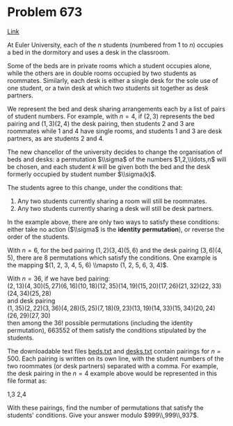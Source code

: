 # Problem 673

[Link](https://projecteuler.net/problem=673)

At Euler University, each of the $n$ students (numbered from 1 to $n$) occupies a bed in the dormitory and uses a desk in the classroom.

Some of the beds are in private rooms which a student occupies alone, while the others are in double rooms occupied by two students as roommates. Similarly, each desk is either a single desk for the sole use of one student, or a twin desk at which two students sit together as desk partners.

We represent the bed and desk sharing arrangements each by a list of pairs of student numbers. For example, with $n=4$, if $(2,3)$ represents the bed pairing and $(1,3)(2,4)$ the desk pairing, then students 2 and 3 are roommates while 1 and 4 have single rooms, and students 1 and 3 are desk partners, as are students 2 and 4.

The new chancellor of the university decides to change the organisation of beds and desks: a permutation $\\sigma$ of the numbers $1,2,\\ldots,n$ will be chosen, and each student $k$ will be given both the bed and the desk formerly occupied by student number $\\sigma(k)$.

The students agree to this change, under the conditions that:

1.  Any two students currently sharing a room will still be roommates.
2.  Any two students currently sharing a desk will still be desk partners.

In the example above, there are only two ways to satisfy these conditions: either take no action ($\\sigma$ is the **identity permutation**), or reverse the order of the students.

With $n=6$, for the bed pairing $(1,2)(3,4)(5,6)$ and the desk pairing $(3,6)(4,5)$, there are 8 permutations which satisfy the conditions. One example is the mapping $(1, 2, 3, 4, 5, 6) \\mapsto (1, 2, 5, 6, 3, 4)$.

With $n=36$, if we have bed pairing:  
$(2,13)(4,30)(5,27)(6,16)(10,18)(12,35)(14,19)(15,20)(17,26)(21,32)(22,33)(24,34)(25,28)$  
and desk pairing  
$(1,35)(2,22)(3,36)(4,28)(5,25)(7,18)(9,23)(13,19)(14,33)(15,34)(20,24)(26,29)(27,30)$  
then among the $36!$ possible permutations (including the identity permutation), 663552 of them satisfy the conditions stipulated by the students.

The downloadable text files [beds.txt](resources/documents/0673_beds.txt) and [desks.txt](resources/documents/0673_desks.txt) contain pairings for $n=500$. Each pairing is written on its own line, with the student numbers of the two roommates (or desk partners) separated with a comma. For example, the desk pairing in the $n=4$ example above would be represented in this file format as:

1,3
2,4

With these pairings, find the number of permutations that satisfy the students' conditions. Give your answer modulo $999\\,999\\,937$.

